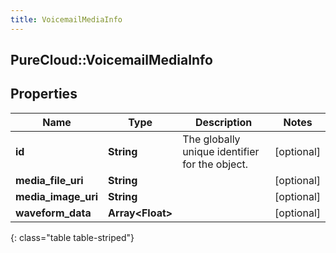 ```yaml
---
title: VoicemailMediaInfo
---
```

## PureCloud::VoicemailMediaInfo

## Properties

|Name | Type | Description | Notes|
|------------ | ------------- | ------------- | -------------|
| **id** | **String** | The globally unique identifier for the object. | [optional] |
| **media_file_uri** | **String** |  | [optional] |
| **media_image_uri** | **String** |  | [optional] |
| **waveform_data** | **Array&lt;Float&gt;** |  | [optional] |
{: class="table table-striped"}


